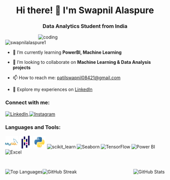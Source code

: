 <h1 align="center">Hi there! 👋 I'm Swapnil Alaspure </h1>
<h3 align="center">Data Analytics Student from India</h3>

<img align="right" alt="coding" width="400" src="https://github.com/swapnilalaspure1/swapnilalaspure1/assets/134439246/6b0713e6-3d0f-4ae9-ba7d-43d856a88bb8">

<p align="left"> <img src="https://komarev.com/ghpvc/?username=swapnilalaspure1&label=Profile%20views&color=0e75b6&style=flat" alt="swapnilalaspure1" /> </p>


- 🌱 I’m currently learning **PowerBI, Machine Learning**

- 👯 I’m looking to collaborate on **Machine Learning & Data Analysis projects**

- 📫 How to reach me: [patilswapnil08421@gmail.com](mailto:patilswapnil08421@gmail.com)

- 📄 Explore my experiences on [LinkedIn](https://www.linkedin.com/in/swapnil-alaspure007)

<h3 align="left">Connect with me:</h3>
<p align="left">
  <a href="https://www.linkedin.com/in/swapnil-alaspure007/" target="blank">
    <img align="center" src="https://raw.githubusercontent.com/rahuldkjain/github-profile-readme-generator/master/src/images/icons/Social/linked-in-alt.svg" alt="LinkedIn" height="30" width="40" />
  </a>
  <a href="https://www.instagram.com/_t_arthur/" target="blank">
    <img align="center" src="https://raw.githubusercontent.com/rahuldkjain/github-profile-readme-generator/master/src/images/icons/Social/instagram.svg" alt="Instagram" height="30" width="40" />
  </a>
</p>

<h3 align="left">Languages and Tools:</h3>
<p align="left">
  <img src="https://raw.githubusercontent.com/devicons/devicon/master/icons/mysql/mysql-original-wordmark.svg" alt="MySQL" width="40" height="40"/>
  <img src="https://raw.githubusercontent.com/devicons/devicon/2ae2a900d2f041da66e950e4d48052658d850630/icons/pandas/pandas-original.svg" alt="Pandas" width="40" height="40"/>
  <img src="https://raw.githubusercontent.com/devicons/devicon/master/icons/python/python-original.svg" alt="Python" width="40" height="40"/>
  <img src="https://upload.wikimedia.org/wikipedia/commons/0/05/Scikit_learn_logo_small.svg" alt="scikit_learn" width="40" height="40"/>
  <img src="https://seaborn.pydata.org/_images/logo-mark-lightbg.svg" alt="Seaborn" width="40" height="40"/>
  <img src="https://www.vectorlogo.zone/logos/tensorflow/tensorflow-icon.svg" alt="TensorFlow" width="40" height="40"/>
  <img src="https://www.vectorlogo.zone/logos/microsoft_powerbi/microsoft_powerbi-icon.svg" alt="Power BI" width="40" height="40"/>
  <img src="https://www.vectorlogo.zone/logos/microsoft_excel/microsoft_excel-icon.svg" alt="Excel" width="40" height="40"/>
</p>

<br>

<p align="left">
  <img align="left" src="https://github-readme-stats.vercel.app/api/top-langs?username=swapnilalaspure1&show_icons=true&locale=en&layout=compact" alt="Top Languages" />
  <img align="right" src="https://github-readme-stats.vercel.app/api?username=swapnilalaspure1&show_icons=true&locale=en" alt="GitHub Stats" />
</p>

<p align="left">
  <img src="https://github-readme-streak-stats.herokuapp.com/?user=swapnilalaspure1" alt="GitHub Streak" />
</p>
